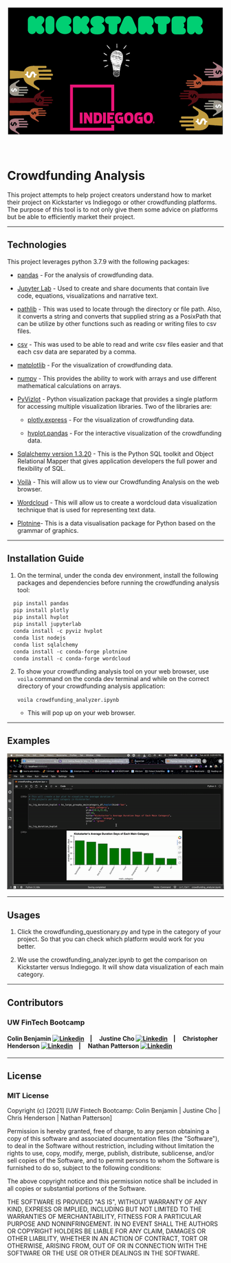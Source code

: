 
 <p align="center">
 <img src="./Resources/Images/kickstarter_indiegogo.jpeg" alt="Girl in a jacket" width="500" height="300"> 
</p>

<p>&nbsp;</p>

# **Crowdfunding Analysis**
This project attempts to help project creators understand how to market their project on Kickstarter vs Indiegogo or other crowdfunding platforms. The purpose of this tool is to not only give them some advice on platforms but be able to efficiently market their project.

---
## **Technologies**
This project leverages python 3.7.9 with the following packages:
* [pandas](https://pandas.pydata.org/docs/) - For the analysis of crowdfunding data.

* [Jupyter Lab](https://jupyterlab.readthedocs.io/en/stable/) - Used to create and share documents that contain live code, equations, visualizations and narrative text.

* [pathlib](https://docs.python.org/3/library/pathlib.html) - This was used to locate through the directory or file path. Also, it converts a string and converts that supplied string as a PosixPath that can be utilize by other functions such as reading or writing files to csv files.

* [csv](https://docs.python.org/3/library/csv.html) - This was used to be able to read and write csv files easier and that each csv data are separated by a comma.

* [matplotlib](https://matplotlib.org/) - For the visualization of crowdfunding data.

* [numpy](https://numpy.org/install/) - This provides the ability to work with arrays and use different mathematical calculations on arrays.

* [PyVizlot](https://pyviz.org/) -  Python visualization package that provides a single platform for accessing multiple visualization libraries. Two of the libraries are:

  * [plotly.express](https://plotly.com/python/plotly-express/) - For the visualization of crowdfunding data.

  * [hvplot.pandas](https://hvplot.holoviz.org/user_guide/Introduction.html) - For the interactive visualization of the crowdfunding data.

* [Sqlalchemy version 1.3.20](https://anaconda.org/anaconda/sqlalchemy) - This is the Python SQL toolkit and Object Relational Mapper that gives application developers the full power and flexibility of SQL.

* [Voilà](https://github.com/voila-dashboards/voila) - This will allow us to view our Crowdfunding Analysis on the web browser.

* [Wordcloud](https://pypi.org/project/wordcloud/) - This will allow us to create a wordcloud data visualization technique that is used for representing text data. 

* [Plotnine](https://plotnine.readthedocs.io/en/stable/installation.html)- This is a data visualisation package for Python based on the grammar of graphics.

---

## **Installation Guide**
1. On the terminal, under the conda dev environment, install the following packages and dependencies before running the crowdfunding analysis tool:

  ```
    pip install pandas
    pip install plotly
    pip install hvplot
    pip install jupyterlab
    conda install -c pyviz hvplot
    conda list nodejs
    conda list sqlalchemy
    conda install -c conda-forge plotnine
    conda install -c conda-forge wordcloud

  ```
2. To show your crowdfunding analysis tool on your web browser, use `voila` command on the conda dev terminal and while on the correct directory of your crowdfunding analysis application:

    ```voila crowdfunding_analyzer.ipynb```
    * This will pop up on your web browser.

---

## **Examples**
![Plot Kickstater and Indiegogo](./Resources/Images/plot_ks_indiegogo.gif)


---

## **Usages**
1. Click the crowdfunding_questionary.py and type in the category of your project. So that you can check which platform would work for you better.

2. We use the crowdfunding_analyzer.ipynb to get the comparison on Kickstarter versus Indiegogo. It will show data visualization of each main category.


---


## **Contributors**

### UW FinTech Bootcamp

#### Colin Benjamin [![Linkedin](https://i.stack.imgur.com/gVE0j.png)](https://www.linkedin.com/in/colinbenjamin/) &nbsp;&nbsp;&nbsp;| &nbsp;&nbsp;&nbsp; Justine Cho [![Linkedin](https://i.stack.imgur.com/gVE0j.png)](https://www.linkedin.com/in/justinecho) &nbsp;&nbsp;&nbsp;| &nbsp;&nbsp;&nbsp; Christopher Henderson [![Linkedin](https://i.stack.imgur.com/gVE0j.png)](https://www.linkedin.com/in/chris-henderson123/) &nbsp;&nbsp;&nbsp;| &nbsp;&nbsp;&nbsp; Nathan Patterson [![Linkedin](https://i.stack.imgur.com/gVE0j.png)](https://www.linkedin.com/in/natepatterson/) 


---

## **License**

### MIT License

Copyright (c) [2021] [UW Fintech Bootcamp: Colin Benjamin | Justine Cho | Chris Henderson | Nathan Patterson]

Permission is hereby granted, free of charge, to any person obtaining a copy
of this software and associated documentation files (the "Software"), to deal
in the Software without restriction, including without limitation the rights
to use, copy, modify, merge, publish, distribute, sublicense, and/or sell
copies of the Software, and to permit persons to whom the Software is
furnished to do so, subject to the following conditions:

The above copyright notice and this permission notice shall be included in all
copies or substantial portions of the Software.

THE SOFTWARE IS PROVIDED "AS IS", WITHOUT WARRANTY OF ANY KIND, EXPRESS OR
IMPLIED, INCLUDING BUT NOT LIMITED TO THE WARRANTIES OF MERCHANTABILITY,
FITNESS FOR A PARTICULAR PURPOSE AND NONINFRINGEMENT. IN NO EVENT SHALL THE
AUTHORS OR COPYRIGHT HOLDERS BE LIABLE FOR ANY CLAIM, DAMAGES OR OTHER
LIABILITY, WHETHER IN AN ACTION OF CONTRACT, TORT OR OTHERWISE, ARISING FROM,
OUT OF OR IN CONNECTION WITH THE SOFTWARE OR THE USE OR OTHER DEALINGS IN THE
SOFTWARE.